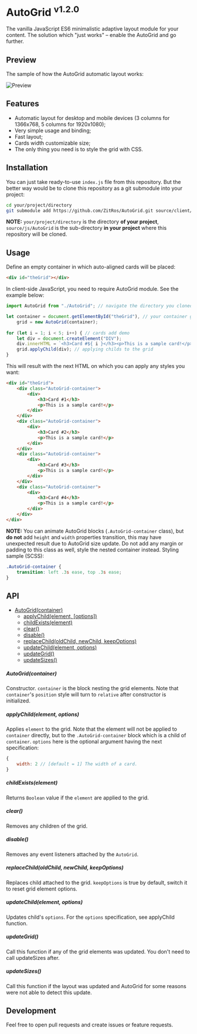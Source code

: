 # AutoGrid <sup>v1.2.0</sup>

The vanilla JavaScript ES6 minimalistic adaptive layout module for your content. The solution which
"just works" – enable the AutoGrid and go further.

Preview
-------

The sample of how the AutoGrid automatic layout works:

![Preview](https://cloud.githubusercontent.com/assets/4989256/14505269/1aa25c46-01c1-11e6-8841-da808192ea99.png)

Features
--------

+ Automatic layout for desktop and mobile devices (3 columns for 1366x768, 5 columns for 1920x1080);
+ Very simple usage and binding;
+ Fast layout;
+ Cards width customizable size;
+ The only thing you need is to style the grid with CSS.

Installation
------------

You can just take ready-to-use `index.js` file from this repository.
But the better way would be to clone this repository as a git submodule into your project:

```bash
cd your/project/directory
git submodule add https://github.com/ZitRos/AutoGrid.git source/client/js/AutoGrid
```

**NOTE:** `your/project/directory` is the directory **of your project**, `source/js/AutoGrid`
is the sub-directory **in your project** where this repository will be cloned.

Usage
-----

Define an empty container in which auto-aligned cards will be placed: 
```html
<div id="theGrid"></div>
```

In client-side JavaScript, you need to require AutoGrid module. See the example below:
 
```js
import AutoGrid from "./AutoGrid"; // navigate the directory you cloned AutoGrid to

let container = document.getElementById("theGrid"), // your container goes here
    grid = new AutoGrid(container);
    
for (let i = 1; i < 5; i++) { // cards add demo
    let div = document.createElement("DIV");
    div.innerHTML = `<h3>Card #${ i }</h3><p>This is a sample card!</p>`;
    grid.applyChild(div); // applying childs to the grid
}
```

This will result with the next HTML on which you can apply any styles you want:
```html
<div id="theGrid">
    <div class="AutoGrid-container">
        <div>
            <h3>Card #1</h3>
            <p>This is a sample card!</p>
        </div>
    </div>
    <div class="AutoGrid-container">
        <div>
            <h3>Card #2</h3>
            <p>This is a sample card!</p>
        </div>
    </div>
    <div class="AutoGrid-container">
        <div>
            <h3>Card #3</h3>
            <p>This is a sample card!</p>
        </div>
    </div>
    <div class="AutoGrid-container">
        <div>
            <h3>Card #4</h3>
            <p>This is a sample card!</p>
        </div>
    </div>
</div>
```

**NOTE:** You can animate AutoGrid blocks (`.AutoGrid-container` class), but **do not** add `height`
and `width` properties transition, this may have unexpected result due to AutoGrid size update.
Do not add any margin or padding to this class as well, style the nested container instead.
Styling sample (SCSS):

```css
.AutoGrid-container {
    transition: left .3s ease, top .3s ease;
}
```

API
---

+ [AutoGrid(container)](#autogridcontainer)
    + [applyChild(element, [options])](#applychildelement-options)
    + [childExists(element)](#childexistselement)
    + [clear()](#clear)
    + [disable()](#disable)
    + [replaceChild(oldChild, newChild, keepOptions)](#replacechildoldchildnewchildkeepoptions)
    + [updateChild(element, options)](#updatechildelement-options)
    + [updateGrid()](#updategrid)
    + [updateSizes()](#updatesizes)
    
##### AutoGrid(container)
Constructor. `container` is the block nesting the grid elements. Note that `container`'s `position`
style will turn to `relative` after constructor is initialized.

##### applyChild(element, options)
Applies `element` to the grid. Note that the element will not be applied to `container` directly,
but to the `.AutoGrid-container` block which is a child of `container`. `options` here is the
optional argument having the next specification:

```js
{
    width: 2 // [default = 1] The width of a card.
}
```

##### childExists(element)
Returns `Boolean` value if the `element` are applied to the grid.

##### clear()
Removes any children of the grid.

##### disable()
Removes any event listeners attached by the `AutoGrid`.

##### replaceChild(oldChild, newChild, keepOptions)
Replaces child attached to the grid. `keepOptions` is true by default, switch it to reset grid
element options.

##### updateChild(element, options)
Updates child's `options`. For the `options` specification, see applyChild function.

##### updateGrid()
Call this function if any of the grid elements was updated. You don't need to call updateSizes
after.

##### updateSizes()
Call this function if the layout was updated and AutoGrid for some reasons were not able to detect
this update.

Development
-----------

Feel free to open pull requests and create issues or feature requests.

